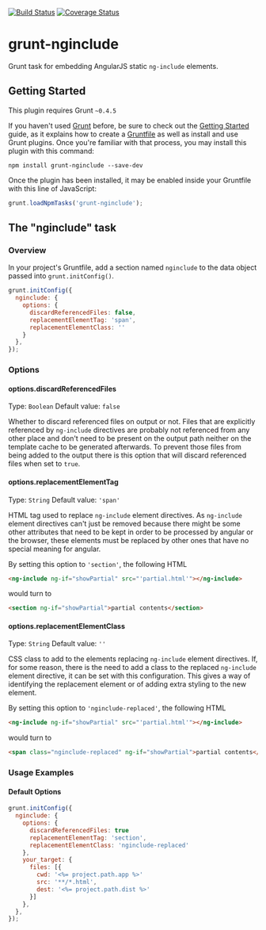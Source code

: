 [![Build Status](https://travis-ci.org/mgcrea/grunt-nginclude.svg?branch=master)](https://travis-ci.org/mgcrea/grunt-nginclude)
[![Coverage Status](https://coveralls.io/repos/github/mgcrea/grunt-nginclude/badge.svg?branch=master)](https://coveralls.io/github/mgcrea/grunt-nginclude?branch=master)
# grunt-nginclude

Grunt task for embedding AngularJS static `ng-include` elements.

## Getting Started
This plugin requires Grunt `~0.4.5`

If you haven't used [Grunt](http://gruntjs.com/) before, be sure to check out the [Getting Started](http://gruntjs.com/getting-started) guide, as it explains how to create a [Gruntfile](http://gruntjs.com/sample-gruntfile) as well as install and use Grunt plugins. Once you're familiar with that process, you may install this plugin with this command:

```shell
npm install grunt-nginclude --save-dev
```

Once the plugin has been installed, it may be enabled inside your Gruntfile with this line of JavaScript:

```js
grunt.loadNpmTasks('grunt-nginclude');
```

## The "nginclude" task

### Overview
In your project's Gruntfile, add a section named `nginclude` to the data object passed into `grunt.initConfig()`.

```js
grunt.initConfig({
  nginclude: {
    options: {
      discardReferencedFiles: false,
      replacementElementTag: 'span',
      replacementElementClass: ''
    }
  },
});
```

### Options

#### options.discardReferencedFiles

Type: `Boolean`
Default value: `false`

Whether to discard referenced files on output or not.
Files that are explicitly referenced by `ng-include` directives are probably
not referenced from any other place and don't need to be present on the output
path neither on the template cache to be generated afterwards. To prevent
those files from being added to the output there is this option that will
discard referenced files when set to `true`.

#### options.replacementElementTag

Type: `String`
Default value: `'span'`

HTML tag used to replace `ng-include` element directives.
As `ng-include` element directives can't just be removed because there might
be some other attributes that need to be kept in order to be processed by
angular or the browser, these elements must be replaced by other ones that
have no special meaning for angular.

By setting this option to `'section'`, the following HTML
```html
<ng-include ng-if="showPartial" src="'partial.html'"></ng-include>
```
would turn to
```html
<section ng-if="showPartial">partial contents</section>
```

#### options.replacementElementClass

Type: `String`
Default value: `''`

CSS class to add to the elements replacing `ng-include` element directives.
If, for some reason, there is the need to add a class to the replaced
`ng-include` element directive, it can be set with this configuration. This
gives a way of identifying the replacement element or of adding extra
styling to the new element.

By setting this option to `'nginclude-replaced'`, the following HTML
```html
<ng-include ng-if="showPartial" src="'partial.html'"></ng-include>
```
would turn to
```html
<span class="nginclude-replaced" ng-if="showPartial">partial contents</span>
```

### Usage Examples

#### Default Options

```js
grunt.initConfig({
  nginclude: {
    options: {
      discardReferencedFiles: true
      replacementElementTag: 'section',
      replacementElementClass: 'nginclude-replaced'
    },
    your_target: {
      files: [{
        cwd: '<%= project.path.app %>'
        src: '**/*.html',
        dest: '<%= project.path.dist %>'
      }]
    },
  },
});
```
